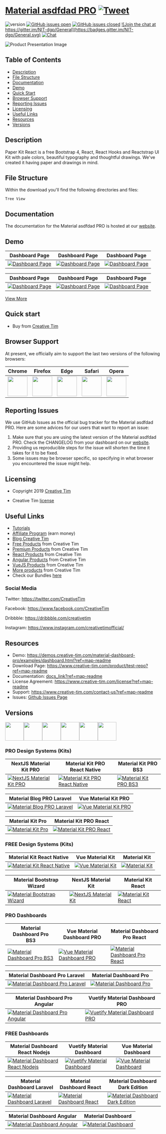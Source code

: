# <a href="https://demos.creative-tim.com/material-dashboard-pro/examples/dashboard.html?ref=map-readme" target="_blank">Material asdfdad PRO</a> <a href="https://twitter.com/share?url=https%3A%2F%2Fdemos.creative-tim.com%2Fmaterial-dashboard-pro%2Fexamples%2Fdashboard.html&text=Material%20asdfdad%20PRO&via=Creative%20Tim&hashtags=creative-tim%20creativetim" target="_blank">![Tweet](https://img.shields.io/twitter/url/http/shields.io.svg?style=social&logo=twitter)</a>


![version](https://img.shields.io/badge/version-2.1.7-blue.svg)  <a href="https://github.com/EINazare/ct-test-repo/issues?q=is%3Aopen+is%3Aissue" target="_blank">![GitHub issues open](https://img.shields.io/github/issues/EINazare/ct-test-repo.svg?maxAge=2592000)</a> <a href="https://github.com/EINazare/ct-test-repo/issues?q=is%3Aissue+is%3Aclosed" target="_blank">![GitHub issues closed](https://img.shields.io/github/issues-closed-raw/EINazare/ct-test-repo.svg?maxAge=2592000)</a> <a href="https://gitter.im/creative-tim-general/Lobby" target="_blank">![Join the chat at https://gitter.im/NIT-dgp/General](https://badges.gitter.im/NIT-dgp/General.svg)</a> <a href="https://discord.gg/E4aHAQy" target="_blank">![Chat](https://img.shields.io/badge/chat-on%20discord-7289da.svg)</a>


![Product Presentation Image](https://s3.amazonaws.com/creativetim_bucket/products/165/original/opt_pk_react_thumbnail.jpg?1561532847)

## Table of Contents

* [Description](#description)
* [File Structure](#file-structure)
* [Documentation](#documentation)
* [Demo](#demo)
* [Quick Start](#quick-start)
* [Browser Support](#browser-support)
* [Reporting Issues](#reporting-issues)
* [Licensing](#licensing)
* [Useful Links](#useful-links)
* [Resources](#resources)
* [Versions](#versions)


## Description

Paper Kit React is a free Bootstrap 4, React, React Hooks and Reactstrap UI Kit with pale colors, beautiful typography and thoughtful drawings. We've created it having paper and drawings in mind. 


## File Structure
Within the download you'll find the following directories and files:

```
Tree View
```


## Documentation
The documentation for the Material asdfdad PRO is hosted at our <a href="docs_link?ref=map-readme" target="_blank">website</a>.


## Demo

| Dashboard Page | Dashboard Page | Dashboard Page  |
| --- | --- | ---  |
| <a href="https://raw.githubusercontent.com/creativetimofficial/public-assets/master/argon-dashboard-react/dashboard-page.png?ref=map-readme" target="_blank">![Dashboard Page](https://raw.githubusercontent.com/creativetimofficial/public-assets/master/argon-dashboard-react/dashboard-page.png)</a>  | <a href="https://raw.githubusercontent.com/creativetimofficial/public-assets/master/argon-dashboard-react/dashboard-page.png?ref=map-readme" target="_blank">![Dashboard Page](https://raw.githubusercontent.com/creativetimofficial/public-assets/master/argon-dashboard-react/dashboard-page.png)</a>  | <a href="https://raw.githubusercontent.com/creativetimofficial/public-assets/master/argon-dashboard-react/dashboard-page.png?ref=map-readme" target="_blank">![Dashboard Page](https://raw.githubusercontent.com/creativetimofficial/public-assets/master/argon-dashboard-react/dashboard-page.png)</a>

| Dashboard Page | Dashboard Page | Dashboard Page  |
| --- | --- | ---  |
| <a href="https://raw.githubusercontent.com/creativetimofficial/public-assets/master/argon-dashboard-react/dashboard-page.png?ref=map-readme" target="_blank">![Dashboard Page](https://raw.githubusercontent.com/creativetimofficial/public-assets/master/argon-dashboard-react/dashboard-page.png)</a>  | <a href="https://raw.githubusercontent.com/creativetimofficial/public-assets/master/argon-dashboard-react/dashboard-page.png?ref=map-readme" target="_blank">![Dashboard Page](https://raw.githubusercontent.com/creativetimofficial/public-assets/master/argon-dashboard-react/dashboard-page.png)</a>  | <a href="https://raw.githubusercontent.com/creativetimofficial/public-assets/master/argon-dashboard-react/dashboard-page.png?ref=map-readme" target="_blank">![Dashboard Page](https://raw.githubusercontent.com/creativetimofficial/public-assets/master/argon-dashboard-react/dashboard-page.png)</a>

<a href="https://demos.creative-tim.com/material-dashboard-pro/examples/dashboard.html?ref=map-readme" target="_blank">View More</a>


## Quick start

- Buy from <a href="https://www.creative-tim.com/product/test-repo?ref=map-readme" target="_blank">Creative Tim</a>



## Browser Support

At present, we officially aim to support the last two versions of the following browsers:

| Chrome | Firefox | Edge | Safari | Opera |
|:---:|:---:|:---:|:---:|:---:|
| <img src="https://github.com/creativetimofficial/public-assets/blob/master/logos/chrome-logo.png?raw=true" width="64" height="64"> | <img src="https://raw.githubusercontent.com/creativetimofficial/public-assets/master/logos/firefox-logo.png" width="64" height="64"> | <img src="https://raw.githubusercontent.com/creativetimofficial/public-assets/master/logos/edge-logo.png" width="64" height="64"> | <img src="https://raw.githubusercontent.com/creativetimofficial/public-assets/master/logos/safari-logo.png" width="64" height="64"> | <img src="https://raw.githubusercontent.com/creativetimofficial/public-assets/master/logos/opera-logo.png" width="64" height="64"> |

## Reporting Issues

We use GitHub Issues as the official bug tracker for the Material asdfdad PRO. Here are some advices for our users that want to report an issue:

1. Make sure that you are using the latest version of the Material asdfdad PRO. Check the CHANGELOG from your dashboard on our <a href="https://www.creative-tim.com/?ref=map-readme" target="_blank">website</a>.
2. Providing us reproducible steps for the issue will shorten the time it takes for it to be fixed.
3. Some issues may be browser specific, so specifying in what browser you encountered the issue might help.

## Licensing

- Copyright 2019 <a href="https://www.creative-tim.com/?ref=map-readme" target="_blank">Creative Tim</a>


- Creative Tim <a href="https://www.creative-tim.com/license?ref=map-readme" target="_blank">license</a>



## Useful Links

- <a href="https://www.youtube.com/channel/UCVyTG4sCw-rOvB9oHkzZD1w" target="_blank">Tutorials</a>
- <a href="https://www.creative-tim.com/affiliates/new?ref=map-readme" target="_blank">Affiliate Program</a> (earn money)
- <a href="http://blog.creative-tim.com/?ref=map-readme" target="_blank">Blog Creative Tim</a>
- <a href="https://www.creative-tim.com/templates/free?ref=map-readme" target="_blank">Free Products</a> from Creative Tim
- <a href="https://www.creative-tim.com/templates/premium?ref=map-readme" target="_blank">Premium Products</a> from Creative Tim
- <a href="https://www.creative-tim.com/templates/react?ref=map-readme" target="_blank">React Products</a> from Creative Tim
- <a href="https://www.creative-tim.com/templates/angular?ref=map-readme" target="_blank">Angular Products</a> from Creative Tim
- <a href="https://www.creative-tim.com/templates/vuejs?ref=map-readme" target="_blank">VueJS Products</a> from Creative Tim
- <a href="https://www.creative-tim.com/templates?ref=map-readme" target="_blank">More products</a> from Creative Tim
- Check our Bundles <a href="https://www.creative-tim.com/bundles?ref=map-readme" target="_blank">here</a>

### Social Media

Twitter: <a href="https://twitter.com/CreativeTim" target="_blank">https://twitter.com/CreativeTim</a>

Facebook: <a href="https://www.facebook.com/CreativeTim" target="_blank">https://www.facebook.com/CreativeTim</a>

Dribbble: <a href="https://dribbble.com/creativetim" target="_blank">https://dribbble.com/creativetim</a>

Instagram: <a href="https://www.instagram.com/creativetimofficial/" target="_blank">https://www.instagram.com/creativetimofficial/</a>


## Resources
- Demo: <a href="https://demos.creative-tim.com/material-dashboard-pro/examples/dashboard.html?ref=map-readme" target="_blank">https://demos.creative-tim.com/material-dashboard-pro/examples/dashboard.html?ref=map-readme</a>
- Download Page: <a href="https://www.creative-tim.com/product/test-repo?ref=map-readme" target="_blank">https://www.creative-tim.com/product/test-repo?ref=map-readme</a>
- Documentation: <a href="docs_link?ref=map-readme" target="_blank">docs_link?ref=map-readme</a>
- License Agreement: <a href="https://www.creative-tim.com/license?ref=map-readme" target="_blank">https://www.creative-tim.com/license?ref=map-readme</a>
- Support: <a href="https://www.creative-tim.com/contact-us?ref=map-readme" target="_blank">https://www.creative-tim.com/contact-us?ref=map-readme</a>
- Issues: <a href="https://github.com/creativetimofficial/material-dashboard/issues" target="_blank">Github Issues Page</a>


## Versions

<a href="https://www.creative-tim.com/product/material-kit-pro?ref=map-readme" target="_blank"><img src="https://github.com/creativetimofficial/public-assets/blob/master/logos/html-logo.jpg?raw=true" width="60" height="60" /></a><a href="https://www.creative-tim.com/product/nextjs-material-kit?ref=map-readme" target="_blank"><img src="https://github.com/creativetimofficial/public-assets/blob/master/logos/nextjs_logo.jpg?raw=true" width="60" height="60" /></a><a href="https://www.creative-tim.com/product/material-kit-react-native?ref=map-readme" target="_blank"><img src="https://github.com/creativetimofficial/public-assets/blob/master/logos/react-native-logo.jpg?raw=true" width="60" height="60" /></a><a href="https://www.creative-tim.com/product/material-kit-react?ref=map-readme" target="_blank"><img src="https://github.com/creativetimofficial/public-assets/blob/master/logos/react-logo.jpg?raw=true" width="60" height="60" /></a><a href="https://www.creative-tim.com/product/vue-material-kit-pro?ref=map-readme" target="_blank"><img src="https://github.com/creativetimofficial/public-assets/blob/master/logos/vue-logo.jpg?raw=true" width="60" height="60" /></a><a href="https://www.creative-tim.com/product/material-blog-pro-laravel?ref=map-readme" target="_blank"><img src="https://github.com/creativetimofficial/public-assets/blob/master/logos/laravel_logo.png?raw=true" width="60" height="60" /></a>

### PRO Design Systems (Kits)

|NextJS Material Kit PRO|Material Kit PRO React Native|Material Kit PRO BS3|
| --- | --- | --- |
| <a href="https://www.creative-tim.com/product/nextjs-material-kit-pro" target="_blank">![NextJS Material Kit PRO](https://s3.amazonaws.com/creativetim_bucket/products/218/original/opt_mkp_nextjs_thumbnail.jpg)</a>  | <a href="https://www.creative-tim.com/product/material-kit-pro-react-native" target="_blank">![Material Kit PRO React Native](https://s3.amazonaws.com/creativetim_bucket/products/143/original/opt_mkprn_thumbnail.jpg)</a>  | <a href="https://www.creative-tim.com/product/material-kit-pro-bs3" target="_blank">![Material Kit PRO BS3](https://s3.amazonaws.com/creativetim_bucket/products/70/original/opt_mkp_thumbnail.jpg)</a>  |



|Material Blog PRO Laravel |Vue Material Kit PRO|
| --- | --- |
| <a href="https://www.creative-tim.com/product/material-blog-pro-laravel" target="_blank">![Material Blog PRO Laravel ](https://s3.amazonaws.com/creativetim_bucket/products/222/original/opt_mb_laravel_thumbnail.jpg)</a>  | <a href="https://www.creative-tim.com/product/vue-material-kit-pro" target="_blank">![Vue Material Kit PRO](https://s3.amazonaws.com/creativetim_bucket/products/139/original/opt_mkp_vue_thumbnail.jpg)</a>  |



|Material Kit Pro|Material Kit PRO React|
| --- | --- |
| <a href="https://www.creative-tim.com/product/material-kit-pro" target="_blank">![Material Kit Pro](https://s3.amazonaws.com/creativetim_bucket/products/46/original/opt_mkp_thumbnail.jpg)</a>  | <a href="https://www.creative-tim.com/product/material-kit-pro-react" target="_blank">![Material Kit PRO React](https://s3.amazonaws.com/creativetim_bucket/products/89/original/opt_mkp_react_thumbnail.jpg)</a>  |





### FREE Design Systems (Kits)

|Material Kit React Native|Vue Material Kit|Material Kit|
| --- | --- | --- |
| <a href="https://www.creative-tim.com/product/material-kit-react-native" target="_blank">![Material Kit React Native](https://s3.amazonaws.com/creativetim_bucket/products/144/original/opt_mkrn_thumbnail.jpg)</a>  | <a href="https://www.creative-tim.com/product/vue-material-kit" target="_blank">![Vue Material Kit](https://s3.amazonaws.com/creativetim_bucket/products/97/original/opt_mk_vue_thumbnail.jpg)</a>  | <a href="https://www.creative-tim.com/product/material-kit" target="_blank">![Material Kit](https://s3.amazonaws.com/creativetim_bucket/products/38/original/opt_mk_thumbnail.jpg)</a>  |



|Material Bootstrap Wizard|NextJS Material Kit|Material Kit React|
| --- | --- | --- |
| <a href="https://www.creative-tim.com/product/material-bootstrap-wizard" target="_blank">![Material Bootstrap Wizard](https://s3.amazonaws.com/creativetim_bucket/products/48/original/opt_mbw_thumbnail.jpg)</a>  | <a href="https://www.creative-tim.com/product/nextjs-material-kit" target="_blank">![NextJS Material Kit](https://s3.amazonaws.com/creativetim_bucket/products/217/original/opt_mk_nextjs_thumbnail.jpg)</a>  | <a href="https://www.creative-tim.com/product/material-kit-react" target="_blank">![Material Kit React](https://s3.amazonaws.com/creativetim_bucket/products/83/original/opt_mk_react_thumbnail.jpg)</a>  |





### PRO Dashboards

|Material Dashboard Pro BS3|Vue Material Dashboard PRO|Material Dashboard Pro React|
| --- | --- | --- |
| <a href="https://www.creative-tim.com/product/material-dashboard-pro-bs3" target="_blank">![Material Dashboard Pro BS3](https://s3.amazonaws.com/creativetim_bucket/products/78/original/opt_mdp_thumbnail.jpg)</a>  | <a href="https://www.creative-tim.com/product/vue-material-dashboard-pro" target="_blank">![Vue Material Dashboard PRO](https://s3.amazonaws.com/creativetim_bucket/products/87/original/opt_mdp_vue_thumbnail.jpg)</a>  | <a href="https://www.creative-tim.com/product/material-dashboard-pro-react" target="_blank">![Material Dashboard Pro React](https://s3.amazonaws.com/creativetim_bucket/products/80/original/opt_mdp_react_thumbnail.jpg)</a>  |



|Material Dashboard Pro Laravel |Material Dashboard Pro|
| --- | --- |
| <a href="https://www.creative-tim.com/product/material-dashboard-pro-laravel" target="_blank">![Material Dashboard Pro Laravel ](https://s3.amazonaws.com/creativetim_bucket/products/158/original/opt_mdp_laravel_thumbnail.jpg)</a>  | <a href="https://www.creative-tim.com/product/material-dashboard-pro" target="_blank">![Material Dashboard Pro](https://s3.amazonaws.com/creativetim_bucket/products/51/original/opt_mdp_thumbnail.jpg)</a>  |



|Material Dashboard Pro Angular|Vuetify Material Dashboard PRO|
| --- | --- |
| <a href="https://www.creative-tim.com/product/material-dashboard-pro-angular2" target="_blank">![Material Dashboard Pro Angular](https://s3.amazonaws.com/creativetim_bucket/products/55/original/opt_mdp_angular_thumbnail.jpg)</a>  | <a href="https://www.creative-tim.com/product/vuetify-material-dashboard-pro" target="_blank">![Vuetify Material Dashboard PRO](https://s3.amazonaws.com/creativetim_bucket/products/207/original/opt_mdp_vuetify_thumbnail.jpg)</a>  |





### FREE Dashboards

|Material Dashboard React Nodejs|Vuetify Material Dashboard|Vue Material Dashboard |
| --- | --- | --- |
| <a href="https://www.creative-tim.com/product/material-dashboard-react-nodejs" target="_blank">![Material Dashboard React Nodejs](https://s3.amazonaws.com/creativetim_bucket/products/157/original/opt_md_react_node_thumbnail.jpg)</a>  | <a href="https://www.creative-tim.com/product/vuetify-material-dashboard" target="_blank">![Vuetify Material Dashboard](https://s3.amazonaws.com/creativetim_bucket/products/100/original/opt_md_vuetify_thumbnail.jpg)</a>  | <a href="https://www.creative-tim.com/product/vue-material-dashboard" target="_blank">![Vue Material Dashboard ](https://s3.amazonaws.com/creativetim_bucket/products/81/original/opt_md_vue_thumbnail.jpg)</a>  |



|Material Dashboard Laravel|Material Dashboard React|Material Dashboard Dark Edition|
| --- | --- | --- |
| <a href="https://www.creative-tim.com/product/material-dashboard-laravel" target="_blank">![Material Dashboard Laravel](https://s3.amazonaws.com/creativetim_bucket/products/154/original/opt_md_laravel_thumbnail.jpg)</a>  | <a href="https://www.creative-tim.com/product/material-dashboard-react" target="_blank">![Material Dashboard React](https://s3.amazonaws.com/creativetim_bucket/products/71/original/opt_mdr_thumbnail.jpg)</a>  | <a href="https://www.creative-tim.com/product/material-dashboard-dark" target="_blank">![Material Dashboard Dark Edition](https://s3.amazonaws.com/creativetim_bucket/products/95/original/opt_mdb_thumbnail.jpg)</a>  |



|Material Dashboard Angular|Material Dashboard|
| --- | --- |
| <a href="https://www.creative-tim.com/product/material-dashboard-angular2" target="_blank">![Material Dashboard Angular](https://s3.amazonaws.com/creativetim_bucket/products/53/original/opt_md_angular_thumbnail.jpg)</a>  | <a href="https://www.creative-tim.com/product/material-dashboard" target="_blank">![Material Dashboard](https://s3.amazonaws.com/creativetim_bucket/products/50/original/opt_md_thumbnail.jpg)</a>  |



